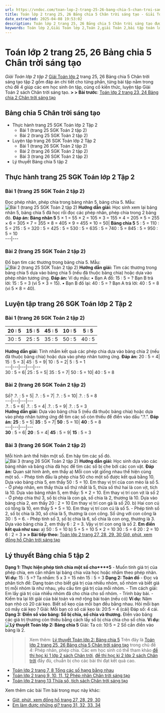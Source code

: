 ```yaml
---
url: https://vndoc.com/toan-lop-2-trang-25-26-bang-chia-5-chan-troi-sang-tao-257557
title: Toán lớp 2 trang 25, 26 Bảng chia 5 Chân trời sáng tạo - Giải Toán lớp 2 tập 2 - VnDoc.com
date_extracted: 2025-04-08 19:53:02
description: Toán lớp 2 trang 25, 26 Bảng chia 5 Chân trời sáng tạo được biên soạn với hướng dẫn chi tiết lời giải giúp cho các em học sinh tham khảo, ôn tập, củng cố kỹ năng giải bài tập Toán 2.
keywords: Toán lớp 2,Giải Toán lớp 2,Toán 2,giải Toán 2,bài tập toán lớp 2,toan lop 2,toán lớp 2 tập 2,toán 2 tập 2,học toán lớp 2,toán lớp 2 sách Chân trời,toán lớp 2 chân trời sáng tạo,Sách giáo khoa lớp 2 Chân trời sáng tạo,Toán lớp 2 trang 25 chân trời sáng tạo,Toán lớp 2 trang 26 chân trời sáng tạo tập 2,Toán lớp 2 trang 25 tập 2,Toán lớp 2 Bảng chia 5 Chân trời sáng tạo
---
```


# Toán lớp 2 trang 25, 26 Bảng chia 5 Chân trời sáng tạo
 _Giải Toán lớp 2 tập 2_
[Giải Toán lớp 2](<https://vndoc.com/toan-lop-2-sach-chan-troi-sang-tao>) trang 25, 26 Bảng chia 5 Chân trời sáng tạo tập 2 gồm đáp án chi tiết cho từng phần, từng bài tập nằm trong chủ đề 4 giúp các em học sinh ôn tập, củng cố kiến thức, luyện tập Giải Toán 2 sách Chân trời sáng tạo.
**> > Bài trước**: [Toán lớp 2 trang 23, 24 Bảng chia 2 Chân trời sáng tạo](<https://vndoc.com/toan-lop-2-trang-23-24-bang-chia-2-chan-troi-sang-tao-257555>)
## Bảng chia 5 Chân trời sáng tạo
  * Thực hành trang 25 SGK Toán lớp 2 Tập 2 
    * Bài 1 \(trang 25 SGK Toán 2 tập 2\)
    * Bài 2 \(trang 25 SGK Toán 2 tập 2\)
  * Luyện tập trang 26 SGK Toán lớp 2 Tập 2 
    * Bài 1 \(trang 26 SGK Toán 2 tập 2\)
    * Bài 2 \(trang 26 SGK Toán 2 tập 2\)
    * Bài 3 \(trang 26 SGK Toán 2 tập 2\)
  * Lý thuyết Bảng chia 5 tập 2

## **Thực hành trang 25 SGK Toán lớp 2 Tập 2**
### Bài 1 \(trang 25 SGK Toán 2 tập 2\)
Đọc phép nhân, phép chia trong bảng nhân 5, bảng chia 5.
Mẫu:
![Bài 1 \(trang 25 SGK Toán 2 tập 2\)](https://i.vdoc.vn/data/image/2022/02/27/toan-2-27.jpg)
**Hướng dẫn giải:**
Học sinh xem lại bảng nhân 5, bảng chia 5 đã học rồi đọc các phép nhân, phép chia trong 2 bảng đó.
**Đáp án:**
**Bảng nhân 5** 5 × 1 = 55 × 2 = 105 × 3 = 155 × 4 = 205 × 5 = 255 × 6 = 305 × 7 = 355 × 8 = 405 × 9 = 455 × 10 = 50| **Bảng chia 5** 5 : 5 = 110 : 5 = 215 : 5 = 320 : 5 = 425 : 5 = 530 : 5 = 635 : 5 = 740 : 5 = 845 : 5 = 950 : 5 = 10  
---|---  
### Bài 2 \(trang 25 SGK Toán 2 tập 2\)
Đố bạn tìm các thương trong bảng chia 5.
Mẫu:
![Bài 2 \(trang 25 SGK Toán 2 tập 2\)](https://i.vdoc.vn/data/image/2022/02/27/toan-2-28.jpg)
**Hướng dẫn giải:**
Tìm các thương trong bảng chia 5 dựa vào bảng chia 5 \(nếu đã thuộc bảng chia\) hoặc dựa vào phép nhân tương ứng.
**Đáp án:**
Ví dụ mẫu:
• Bạn A đố: 15 : 5 = ?
Bạn B trả lời: 15 : 5 = 3 \(vì 5 × 3 = 15\).
• Bạn B đố lại: 40 : 5 = ?
Bạn A trả lời: 40 : 5 = 8 \(vì 5 × 8 = 40\).
## **Luyện tập trang 26 SGK Toán lớp 2 Tập 2**
### Bài 1 \(trang 26 SGK Toán 2 tập 2\)
20 : 5| 15 : 5| 45 : 5| 10 : 5| 5 : 5  
---|---|---|---|---  
30 : 5| 25 : 5| 35 : 5| 50 : 5| 40 : 5  
**Hướng dẫn giải:**
Tính nhẩm kết quả các phép chia dựa vào bảng chia 2 \(nếu đã thuộc bảng chia\) hoặc dựa vào phép nhân tương ứng.
**Đáp án:**
20 : 5 = 4| 15 : 5 = 3| 45 : 5 = 9| 10 : 5 = 2| 5 : 5 = 1  
---|---|---|---|---  
30 : 5 = 6| 25 : 5 = 5| 35 : 5 = 7| 50 : 5 = 10| 40 : 5 = 8  
### Bài 2 \(trang 26 SGK Toán 2 tập 2\)
Số?
.?. : 5 = 5| .?. : 5 = 7| .?. : 5 = 10| .?. : 5 = 8  
---|---|---|---  
.?. : 5 = 6| .?. : 5 = 4| .?. : 5 = 9| .?. : 5 = 3  
**Hướng dẫn giải:**
Dựa vào bảng chia 5 \(nếu đã thuộc bảng chia\) hoặc dựa vào phép nhân tương ứng để tìm các số còn thiếu để điền vào dấu “.?.”.
**Đáp án:**
**25** : 5 = 5| **35** : 5 = 7| **50** : 5 = 10| **40** : 5 = 8  
---|---|---|---  
**30** : 5 = 6| **20** : 5 = 4| **45** : 5 = 9| **15** : 5 = 3  
### Bài 3 \(trang 26 SGK Toán 2 tập 2\)
Mỗi hình ảnh thể hiện một số. Em hãy tìm các số đó.
![Bài 3 \(trang 26 SGK Toán 2 tập 2\)](https://i.vdoc.vn/data/image/2022/02/27/toan-2-29.jpg)
**Hướng dẫn giải:**
Học sinh dựa vào các bảng nhân và bảng chia đã học để tìm các số bị che bới các con vật.
**Đáp án:**
Quan sát hình ảnh, em thấy
a\) Mỗi con vật giống nhau thể hiện cùng một số.
\- Phép tính đầu là phép chia 50 cho một số được kết quả bằng 10.
Dựa vào bảng chia 5, em thấy 50 : 5 = 10.
Em thay vị trí của con mèo là số 5.
\- Ở phép nhân, em thấy thừa số thứ nhất là 5, thừa số thứ hai là con vịt, tích là 10.
Dựa vào bảng nhân 5, em thấy: 5 × 2 = 10.
Em thay vị trí con vịt là số 2
\- Ở phép chia thứ 3, số bị chia là con gà, số chia là 2, thương là 10.
Dựa vào bảng chia 2, em thấy 20 : 2 = 10
Em thay vị trí con gà là số 20.
b\) Hai con cú có tổng là 10, em thấy 5 + 5 = 10.
Em thay vị trí con cú là số 5.
\- Phép tính số 2, số bị chia là 30, số chia là 5, thương là con công.
Số ứng với con công là 30 : 5 = 6.
\- Phép tính số 3, số bị chia là 6, số chia là con ong, thương là 3.
Dựa vào bảng chia 2, em thấy 6 : 2 = 3.
Vậy vị trí con ong là số 2.
**Em điền kết quả như sau:**
a\) 50 : 5 = 10 b\) 5 + 5 = 10
5 × 2 = 10 30 : 5 = 6
20 : 2 = 10 6 : 2 = 3
**> > Bài tiếp theo:** [Toán lớp 2 trang 27, 28, 29, 30 Giờ, phút, xem đồng hồ Chân trời sáng tạo](<https://vndoc.com/toan-lop-2-trang-27-28-29-30-gio-phut-xem-dong-ho-chan-troi-sang-tao-257559>)
## **Lý thuyết Bảng chia 5 tập 2**
**Dạng 1: Thực hiện phép tính chia một số cho****5**
\- Muốn tính giá trị của phép chia, em cần nhẩm lại bảng chia vừa học hoặc nhẩm theo phép nhân.
**Ví dụ:** 15 : 5 =?
Ta nhẩm: 5 x 3 = 15 nên 15 : 5 = 3
**Dạng 2: Toán đố**
\- Đọc và phân tích đề: Dạng toán cho biết giá trị của nhiều nhóm, số nhóm và biết giá trị mỗi nhóm là như nhau, yêu cầu tìm giá trị của mỗi nhóm.
\- Tìm cách giải: Em lấy giá trị của nhiều nhóm đã cho chia cho số nhóm.
\- Trình bày bài.
\- Kiểm tra lại lời giải của bài toán và mở rộng bài toán \(nếu có\)
**Ví dụ:** Năm bạn nhỏ có 20 cái kẹo. Biết số kẹo của mỗi bạn đều bằng nhau. Hỏi mỗi bạn có mấy cái kẹo ?
Giải:
Mỗi bạn có số cái kẹo là:
20:5 = 4 \(cái\)
Đáp số: 4 cái.
**Dạng 3: Điền số vào bảng: Số bị chia, số chia và thương.**
Điền vào bảng các giá trị thương còn thiếu bằng cách lấy số bị chia chia cho số chia.
**Ví dụ:**
**![Lý thuyết Toán lớp 2: Bảng chia 5](https://i.vdoc.vn/data/image/2020/01/10/ly-thuyet-toan-lop-2-bang-chia-5-2.jpg)**
Giải:
Ta có: 10:5 = 2
Số cần điền vào bảng là 2.
>> Xem thêm: [Lý thuyết Toán lớp 2: Bảng chia 5](<https://vndoc.com/ly-thuyet-toan-lop-2-bang-chia-5-191993>)
Trên đây là [Toán lớp 2 trang 25, 26 Bảng chia 5 Chân trời sáng tạo](<https://vndoc.com/toan-lop-2-trang-25-26-bang-chia-5-chan-troi-sang-tao-257557>) trong chủ đề 4: Phép nhân, phép chia. Các em học sinh có thể tham khảo [đề thi học kì 1 lớp 2 sách Chân trời](<https://vndoc.com/de-thi-hoc-ki-1-lop2>), [đề thi học kì 2 lớp 2 sách Chân trời](<https://vndoc.com/de-thi-hoc-ki-2-lop2>) đầy đủ, chuẩn bị cho các bài thi đạt kết quả cao.
  * [Toán lớp 2 trang 7, 8 Tổng các số hạng bằng nhau](<https://vndoc.com/toan-lop-2-trang-7-8-tong-cac-so-hang-bang-nhau-257490>)
  * [Toán lớp 2 trang 9, 10, 11, 12 Phép nhân Chân trời sáng tạo](<https://vndoc.com/toan-lop-2-trang-9-10-11-12-phep-nhan-chan-troi-sang-tao-257525>)
  * [Toán lớp 2 trang 13 Thừa số, tích sách Chân trời sáng tạo](<https://vndoc.com/toan-lop-2-trang-13-thua-so-tich-chan-troi-sang-tao-257526>)

Xem thêm các bài Tìm bài trong mục này khác:
  * [Giờ, phút, xem đồng hồ trang 27, 28, 29, 30](</toan-lop-2-trang-27-28-29-30-gio-phut-xem-dong-ho-chan-troi-sang-tao-257559>)
  * [Em làm được những gì? trang 31, 32, 33, 34](</toan-lop-2-trang-31-32-33-34-em-lam-duoc-nhung-gi-chan-troi-sang-tao-257649>)

